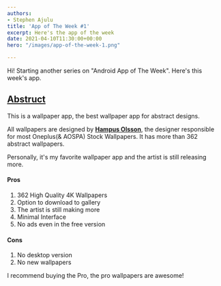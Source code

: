 ```yaml
---
authors:
- Stephen Ajulu
title: 'App of The Week #1'
excerpt: Here's the app of the week
date: 2021-04-10T11:30:00+00:00
hero: "/images/app-of-the-week-1.png"

---
```

Hi! Starting another series on "Android App of The Week". Here's this week's app.

## [**Abstruct**](https://play.google.com/store/apps/details?id=com.hampusolsson.abstruct)

This is a wallpaper app, the best wallpaper app for abstract designs.

All wallpapers are designed by [**Hampus Olsson**](http://www.hampusolsson.com/), the designer responsible for most Oneplus(& AOSPA) Stock Wallpapers. It has more than 362 abstract wallpapers.

Personally, it's my favorite wallpaper app and the artist is still releasing more.

#### Pros

1. 362 High Quality 4K Wallpapers
2. Option to download to gallery
3. The artist is still making more
4. Minimal Interface
5. No ads even in the free version

#### Cons

1. No desktop version
2. No new wallpapers

I recommend buying the Pro, the pro wallpapers are awesome!
